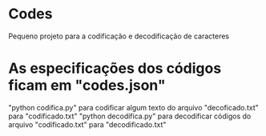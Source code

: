 # Codes
Pequeno projeto para a codificação e decodificação de caracteres

# As especificações dos códigos ficam em "codes.json"

"python codifica.py" para codificar algum texto do arquivo "decoficado.txt" para "codificado.txt"
"python decodifica.py" para decodificar códigos do arquivo "codificado.txt" para "decodificado.txt"

